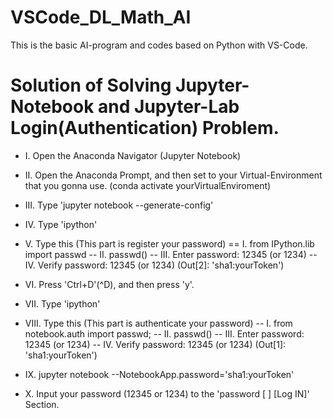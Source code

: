 # VSCode_DL_Math_AI
This is the basic AI-program and codes based on Python with VS-Code.

# Solution of Solving Jupyter-Notebook and Jupyter-Lab Login(Authentication) Problem.
  - I. Open the Anaconda Navigator (Jupyter Notebook)
  - II. Open the Anaconda Prompt, and then set to your Virtual-Environment that you gonna use. (conda activate yourVirtualEnviroment)
  - III. Type 'jupyter notebook --generate-config'
  - IV. Type 'ipython'
  - V. Type this (This part is register your password)
    == I. from IPython.lib import passwd
    -- II. passwd()
    -- III. Enter password: 12345 (or 1234)
    -- IV. Verify password: 12345 (or 1234)
         (Out[2]: 'sha1:yourToken')
  - VI. Press 'Ctrl+D'(^D), and then press 'y'.

  - VII. Type 'ipython'
  - VIII. Type this (This part is authenticate your password)
    -- I. from notebook.auth import passwd;
    -- II. passwd()
    -- III. Enter password: 12345 (or 1234)
    -- IV. Verify password: 12345 (or 1234)
         (Out[1]: 'sha1:yourToken')
  - IX. jupyter notebook --NotebookApp.password='sha1:yourToken'
  - X. Input your password (12345 or 1234) to the 'password [  ] [Log IN]' Section.
